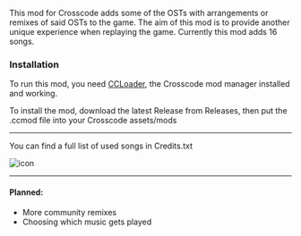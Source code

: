 This mod for Crosscode adds some of the OSTs with arrangements or remixes of said OSTs to the game.
The aim of this mod is to provide another unique experience when replaying the game.
Currently this mod adds 16 songs.

### Installation 
To run this mod, you need [CCLoader](https://github.com/CCDirectLink/CCLoader), the Crosscode mod manager installed and working.

To install the mod, download the latest Release from Releases, then put the .ccmod file into your Crosscode assets/mods

---
You can find a full list of used songs in Credits.txt

![icon](https://github.com/user-attachments/assets/4d6d7a94-51a8-4c1a-b65f-e984114d31bc)

---
#### Planned:
- More community remixes
- Choosing which music gets played